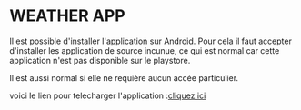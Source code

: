 # WEATHER APP 

Il est possible d'installer l'application sur Android.
Pour cela il faut accepter d'installer les application de source incunue,
ce qui est normal car cette application n'est pas disponible sur le playstore.

Il est aussi normal si elle ne requière aucun accée particulier.

voici le lien pour telecharger l'application :[cliquez ici](https://drive.google.com/file/d/12i62RyfjYUxTN9NMMwrKt4sa0gfh89tE/view?usp=sharing)